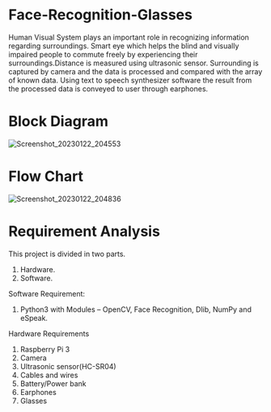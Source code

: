 # Face-Recognition-Glasses
Human Visual System plays an important role in
recognizing information regarding surroundings.
Smart eye which helps the blind and visually impaired
people to commute freely by experiencing their
surroundings.Distance is measured using ultrasonic sensor.
Surrounding is captured by camera and the data is
processed and compared with the array of known data.
Using text to speech synthesizer software the result from
the processed data is conveyed to user through
earphones.
 
 # Block Diagram
 ![Screenshot_20230122_204553](https://user-images.githubusercontent.com/46608474/213923559-fa01477a-184f-43e9-b393-643e9ce1d7ac.png)

# Flow Chart
![Screenshot_20230122_204836](https://user-images.githubusercontent.com/46608474/213923639-3907e057-9612-463b-a867-39f8b869bd7f.png)

# Requirement Analysis
This project is divided in two parts.
1. Hardware.
2. Software.

Software Requirement:
1. Python3 with Modules 
– OpenCV, Face Recognition, Dlib, NumPy and eSpeak. 

 Hardware Requirements
1. Raspberry Pi 3
2. Camera
3. Ultrasonic sensor(HC-SR04)
4. Cables and wires
5. Battery/Power bank
6. Earphones
7. Glasses
